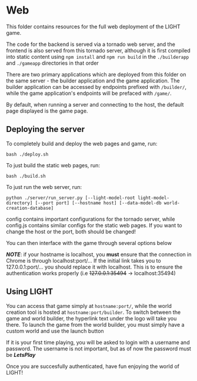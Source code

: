 # Web

This folder contains resources for the full web deployment of the LIGHT game.

The code for the backend is served via a tornado web server, and the frontend is also served from this tornado server, although
it is first compiled into static content using `npm install` and `npm run build` in the `./builderapp` and `./gameapp` directories in that order

There are two primary applications which are deployed from this folder on the same server - the builder application and the
game application.  The builder application can be accessed by endpoints prefixed with `/builder/`, while the game application's
endpoints will be prefaced with `/game/`.

By default, when running a server and connecting to the host, the default page displayed is the game page.

## Deploying the server

To completely build and deploy the web pages and game, run:

    bash ./deploy.sh

To just build the static web pages, run:

    bash ./build.sh

To just run the web server, run:

    python ./server/run_server.py [--light-model-root light-model-directory] [--port port] [--hostname host] [--data-model-db world-creation-database]

config contains important configurations for the tornado server, while config.js contains similar configs for the static web pages.  If you want to change the
host or the port, both should be changed!

You can then interface with the game through several options below

_**NOTE**_: if your hostname is localhost, you **must** ensure that the connection in Chrome is through localhost:port/...  If the initial link takes you to 127.0.0.1:port/...
you should replace it with localhost.  This is to ensure the authentication works properly (i.e ~~127.0.0.1:35494~~ -> localhost:35494)

## Using LIGHT

You can access that game simply at `hostname:port/`, while the world creation tool is hosted at `hostname:port/builder`.  To switch between the game and world builder,
the hyperlink text under the logo will take you there.  To launch the game from the world builder, you must simply have a custom world and use the launch button

If it is your first time playing, you will be asked to login with a username and password.  The username is not important, but as of now the password must be _**LetsPlay**_

Once you are succesfully authenticated, have fun enjoying the world of LIGHT!
